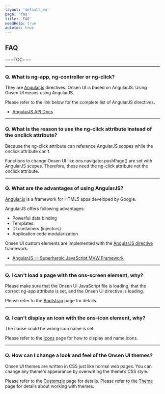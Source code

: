 ```yaml
---
layout: 'default_en'
page: 'faq'
title: 'FAQ'
needHelp: true
autotoc: true
---
```


## FAQ

===TOC===

----

### Q. What is ng-app, ng-controller or ng-click?

They are <a href="http://angularjs.org" target="_blank">Angular.js</a> directives. Onsen UI is based on AngularJS. Using Onsen UI means using AngularJS.

Please refer to the link below for the complete list of AngularJS directives.

 * <a href="http://docs.angularjs.org/api/" target="_blank">AngularJS API Docs</a>

----

### Q. What is the reason to use the ng-click attribute instead of the onclick attribute?

Because the ng-click attribute can reference AngularJS scopes while the onclick attribute can't.

Functions to change Onsen UI like ons.navigator.pushPage() are set with AngularJS scopes. Therefore, these need the ng-click attribute not the onclick attribute.

----

### Q. What are the advantages of using AngularJS?

<a href="http://angularjs.org/" target="_blank">Angular.js</a> is a framework for HTML5 apps developed by Google.

AngularJS offers following advantages:

 * Powerful data binding
 * Templates
 * DI containers (injectors)
 * Application code modularization

Onsen UI custom elements are implemented with the <a href="http://docs.angularjs.org/guide/directive" targte="_blank">AngularJS directive</a> framework.

 * <a href="http://angularjs.org" target="_blank">AngularJS — Superheroic JavaScript MVW Framework</a></li>

----

### Q. I can't load a page with the ons-screen element, why?

Please make sure that the Onsen UI JavaScript file is loading, that the correct ng-app attribute is set, and the Onsen UI directive is loading.

Please refer to the <a href="/guide/bootstrap.html">Bootstrap</a> page for details.

----

### Q. I can't display an icon with the ons-icon element, why?

The cause could be wrong icon name is set.

Please refer to the <a href="/guide/icon.html">Icons</a> page for how to display and name icons.

----

### Q. How can I change a look and feel of the Onsen UI themes?

Onsen UI themes are written in CSS just like normal web pages. You can change any theme's appearance by overwriting the theme’s CSS style.

Please refer to the <a href="/guide/customize.html">Customzie</a> page for details. Please refer to the <a href="/guide/theme.html">Theme</a> page for details about working with themes.

